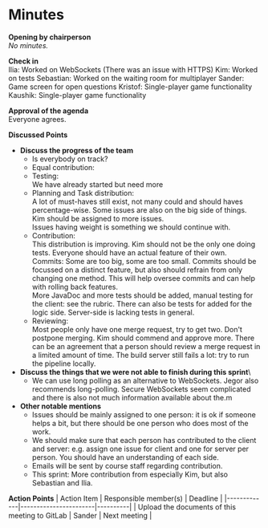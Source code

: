 # Minutes

**Opening by chairperson**\
_No minutes._

**Check in**\
Ilia: Worked on WebSockets (There was an issue with HTTPS)
Kim: Worked on tests
Sebastian: Worked on the waiting room for multiplayer
Sander: Game screen for open questions
Kristof: Single-player game functionality
Kaushik: Single-player game functionality

**Approval of the agenda**\
Everyone agrees.

**Discussed Points**

- **Discuss the progress of the team**
    * Is everybody on track?
    * Equal contribution:
    * Testing:\
    We have already started but need more
    * Planning and Task distribution:\
    A lot of must-haves still exist, not many could and should haves percentage-wise. Some issues are also on the big side of things. \
    Kim should be assigned to more issues.\
    Issues having weight is something we should continue with.
    * Contribution:\
    This distribution is improving. Kim should not be the only one doing tests. Everyone should have an actual feature of their own.\
    Commits: Some are too big, some are too small. Commits should be focussed on a distinct feature, but also should refrain from only changing one method. This will help oversee commits and can help with rolling back features. \
    More JavaDoc and more tests should be added, manual testing for the client: see the rubric. There can also be tests for added for the logic side. Server-side is lacking tests in general.
    * Reviewing:\
    Most people only have one merge request, try to get two. Don't postpone merging. Kim should commend and approve more. There can be an agreement that a person should review a merge request in a limited amount of time. The build server still fails a lot: try to run the pipeline locally.
- **Discuss the things that we were not able to finish during this sprint**\
    * We can use long polling as an alternative to WebSockets. Jegor also recommends long-polling. Secure WebSockets seem complicated and there is also not much information available about the.m
- **Other notable mentions**
    * Issues should be mainly assigned to one person: it is ok if someone helps a bit, but there should be one person who does most of the work.
    * We should make sure that each person has contributed to the client and server: e.g. assign one issue for client and one for server per person. You should have an understanding of each side.
    * Emails will be sent by course staff regarding contribution.
    * This sprint: More contribution from especially Kim, but also Sebastian and Ilia.

**Action Points**
| Action Item | Responsible member(s) | Deadline |
|-------------|-----------------------|----------|
| Upload the documents of this meeting to GitLab | Sander | Next meeting |
